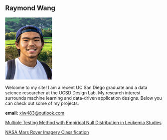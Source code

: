 ## Raymond Wang

<img src="/photo1.jpg" width="150" height="200">

Welcome to my site! I am a recent UC San Diego graduate and a data science researcher at the UCSD Design Lab. My research interest surrounds machine learning and data-driven application designs. Below you can check out some of my projects.

**email:** xiw483@outlook.com

[Multiple Testing Method with Empirical Null Distribution in Leukemia Studies](https://xiw483.github.io/dsc180b-website/)

[NASA Mars Rover Imagery Classification](https://medium.com/ds3ucsd/mars-rover-image-classification-5151db5e0f4)
